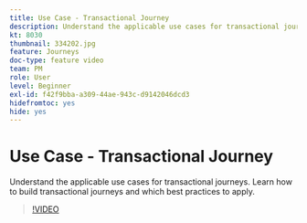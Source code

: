 ```yaml
---
title: Use Case - Transactional Journey
description: Understand the applicable use cases for transactional journeys. Learn how to build transactional journeys and which best practices to apply.
kt: 8030
thumbnail: 334202.jpg
feature: Journeys
doc-type: feature video
team: PM
role: User
level: Beginner
exl-id: f42f9bba-a309-44ae-943c-d9142046dcd3
hidefromtoc: yes
hide: yes
---
```

# Use Case - Transactional Journey 

Understand the applicable use cases for transactional journeys. Learn how to build transactional journeys and which best practices to apply.

>[!VIDEO](https://video.tv.adobe.com/v/334202?quality=12)
